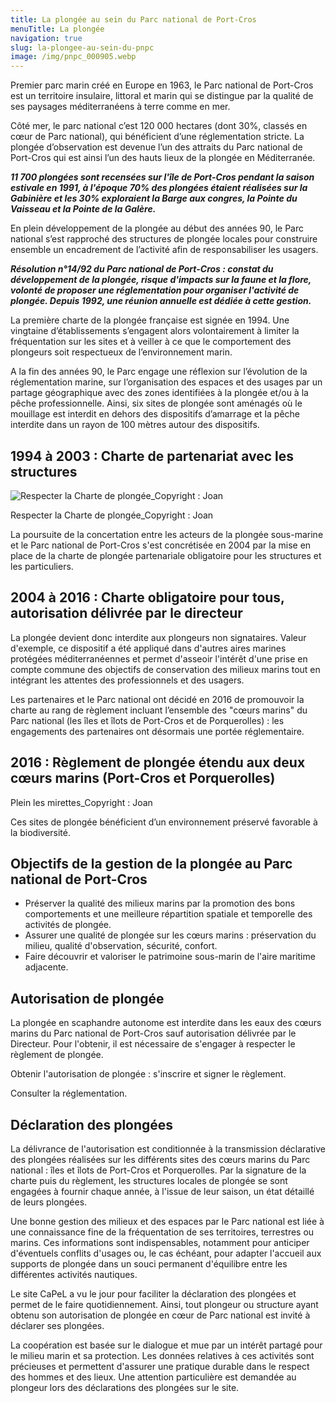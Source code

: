 ```yaml
---
title: La plongée au sein du Parc national de Port-Cros
menuTitle: La plongée
navigation: true
slug: la-plongee-au-sein-du-pnpc
image: /img/pnpc_000905.webp
---
```

Premier parc marin créé en Europe en 1963, le Parc national de Port-Cros est un territoire insulaire, littoral et marin qui se distingue par la qualité de ses paysages méditerranéens à terre comme en mer.

Côté mer, le parc national c’est 120 000 hectares (dont 30%, classés en cœur de Parc national), qui bénéficient d’une réglementation stricte. La plongée d’observation est devenue l’un des attraits du Parc national de Port-Cros qui est ainsi l’un des hauts lieux de la plongée en Méditerranée.

***11 700 plongées sont recensées sur l'île de Port-Cros pendant la saison estivale en 1991, à l'époque 70% des plongées étaient réalisées sur la Gabinière et les 30% exploraient la Barge aux congres, la Pointe du Vaisseau et la Pointe de la Galère.***

En plein développement de la plongée au début des années 90, le Parc national s’est rapproché des structures de plongée locales pour construire ensemble un encadrement de l’activité afin de responsabiliser les usagers.

***Résolution n°14/92 du Parc national de Port-Cros : constat du développement de la plongée, risque d'impacts sur la faune et la flore, volonté de proposer une réglementation pour organiser l'activité de plongée. Depuis 1992, une réunion annuelle est dédiée à cette gestion.***

La première charte de la plongée française est signée en 1994. Une vingtaine d’établissements s’engagent alors volontairement à limiter la fréquentation sur les sites et à veiller à ce que le comportement des plongeurs soit respectueux de l’environnement marin.

A la fin des années 90, le Parc engage une réflexion sur l’évolution de la réglementation marine, sur l’organisation des espaces et des usages par un partage géographique avec des zones identifiées à la plongée et/ou à la pêche professionnelle. Ainsi, six sites de plongée sont aménagés où le mouillage est interdit en dehors des dispositifs d’amarrage et la pêche interdite dans un rayon de 100 mètres autour des dispositifs.

## 1994 à 2003 : Charte de partenariat avec les structures

![](/img/pnpc_000912_2.webp "Respecter la Charte de plongée_Copyright : Joan")

Respecter la Charte de plongée_Copyright : Joan

La poursuite de la concertation entre les acteurs de la plongée sous-marine et le Parc national de Port-Cros s'est concrétisée en 2004 par la mise en place de la charte de plongée partenariale obligatoire pour les structures et les particuliers.

## 2004 à 2016 : Charte obligatoire pour tous, autorisation délivrée par le directeur

La plongée devient donc interdite aux plongeurs non signataires. Valeur d'exemple, ce dispositif a été appliqué dans d'autres aires marines protégées méditerranéennes et permet d'asseoir l'intérêt d'une prise en compte commune des objectifs de conservation des milieux marins tout en intégrant les attentes des professionnels et des usagers.

Les partenaires et le Parc national ont décidé en 2016 de promouvoir la charte au rang de règlement incluant  l’ensemble des "cœurs marins" du Parc national (les îles et îlots de Port-Cros et de Porquerolles) : les engagements des partenaires ont désormais une portée réglementaire.

## 2016 : Règlement de plongée étendu aux deux cœurs marins (Port-Cros et Porquerolles)

Plein les mirettes_Copyright : Joan

Ces sites de plongée bénéficient d’un environnement préservé favorable à la biodiversité.

## Objectifs de la gestion de la plongée au Parc national de Port-Cros

* Préserver la qualité des milieux marins par la promotion des bons comportements et une meilleure répartition spatiale et temporelle des activités de plongée.
* Assurer une qualité de plongée sur les cœurs marins : préservation du milieu, qualité d'observation, sécurité, confort.
* Faire découvrir et valoriser le patrimoine sous-marin de l'aire maritime adjacente.

## Autorisation de plongée

La plongée en scaphandre autonome est interdite dans les eaux des cœurs marins du Parc national de Port-Cros sauf autorisation délivrée par le Directeur. Pour l'obtenir, il est nécessaire de s'engager à respecter le règlement de plongée.

Obtenir l'autorisation de plongée : s'inscrire et signer le règlement.

Consulter la réglementation.

## Déclaration des plongées

La délivrance de l'autorisation est conditionnée à la transmission déclarative des plongées réalisées sur les différents sites des cœurs marins du Parc national : îles et îlots de Port-Cros et Porquerolles. Par la signature de la charte puis du règlement, les structures locales de plongée se sont engagées à fournir chaque année, à l'issue de leur saison, un état détaillé de leurs plongées.

Une bonne gestion des milieux et des espaces par le Parc national est liée à une connaissance fine de la fréquentation de ses territoires, terrestres ou marins. Ces informations sont indispensables, notamment pour anticiper d'éventuels conflits d'usages ou, le cas échéant, pour adapter l'accueil aux supports de plongée dans un souci permanent d'équilibre entre les différentes activités nautiques.

Le site CaPeL a vu le jour pour faciliter la déclaration des plongées et permet de le faire quotidiennement. Ainsi, tout plongeur ou structure ayant obtenu son autorisation de plongée en cœur de Parc national est invité à déclarer ses plongées.

La coopération est basée sur le dialogue et mue par un intérêt partagé pour le milieu marin et sa protection. Les données relatives à ces activités sont précieuses et permettent d'assurer une pratique durable dans le respect des hommes et des lieux.  Une attention particulière est demandée au plongeur lors des déclarations des plongées sur le site.
